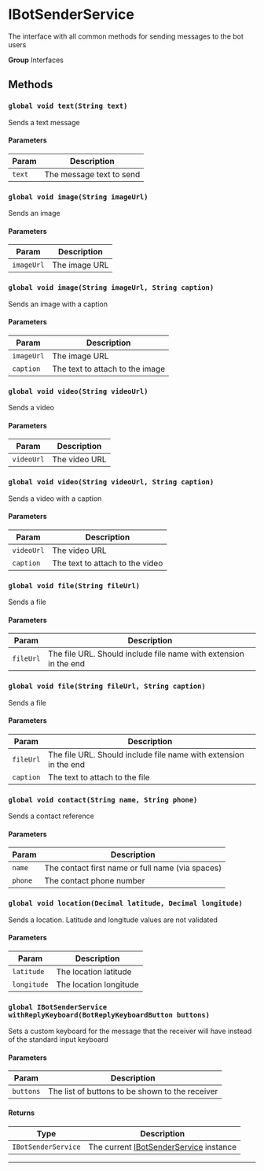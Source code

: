 # IBotSenderService

The interface with all common methods for sending messages to the bot users

**Group** Interfaces

## Methods

### `global void text(String text)`

Sends a text message

#### Parameters

| Param  | Description              |
| ------ | ------------------------ |
| `text` | The message text to send |

### `global void image(String imageUrl)`

Sends an image

#### Parameters

| Param      | Description   |
| ---------- | ------------- |
| `imageUrl` | The image URL |

### `global void image(String imageUrl, String caption)`

Sends an image with a caption

#### Parameters

| Param      | Description                     |
| ---------- | ------------------------------- |
| `imageUrl` | The image URL                   |
| `caption`  | The text to attach to the image |

### `global void video(String videoUrl)`

Sends a video

#### Parameters

| Param      | Description   |
| ---------- | ------------- |
| `videoUrl` | The video URL |

### `global void video(String videoUrl, String caption)`

Sends a video with a caption

#### Parameters

| Param      | Description                     |
| ---------- | ------------------------------- |
| `videoUrl` | The video URL                   |
| `caption`  | The text to attach to the video |

### `global void file(String fileUrl)`

Sends a file

#### Parameters

| Param     | Description                                                      |
| --------- | ---------------------------------------------------------------- |
| `fileUrl` | The file URL. Should include file name with extension in the end |

### `global void file(String fileUrl, String caption)`

Sends a file

#### Parameters

| Param     | Description                                                      |
| --------- | ---------------------------------------------------------------- |
| `fileUrl` | The file URL. Should include file name with extension in the end |
| `caption` | The text to attach to the file                                   |

### `global void contact(String name, String phone)`

Sends a contact reference

#### Parameters

| Param   | Description                                      |
| ------- | ------------------------------------------------ |
| `name`  | The contact first name or full name (via spaces) |
| `phone` | The contact phone number                         |

### `global void location(Decimal latitude, Decimal longitude)`

Sends a location. Latitude and longitude values are not validated

#### Parameters

| Param       | Description            |
| ----------- | ---------------------- |
| `latitude`  | The location latitude  |
| `longitude` | The location longitude |

### `global IBotSenderService withReplyKeyboard(BotReplyKeyboardButton buttons)`

Sets a custom keyboard for the message that the receiver will have instead of the standard input keyboard

#### Parameters

| Param     | Description                                     |
| --------- | ----------------------------------------------- |
| `buttons` | The list of buttons to be shown to the receiver |

#### Returns

| Type                | Description                                                                      |
| ------------------- | -------------------------------------------------------------------------------- |
| `IBotSenderService` | The current [IBotSenderService](/types/Interfaces/IBotSenderService.md) instance |

---
